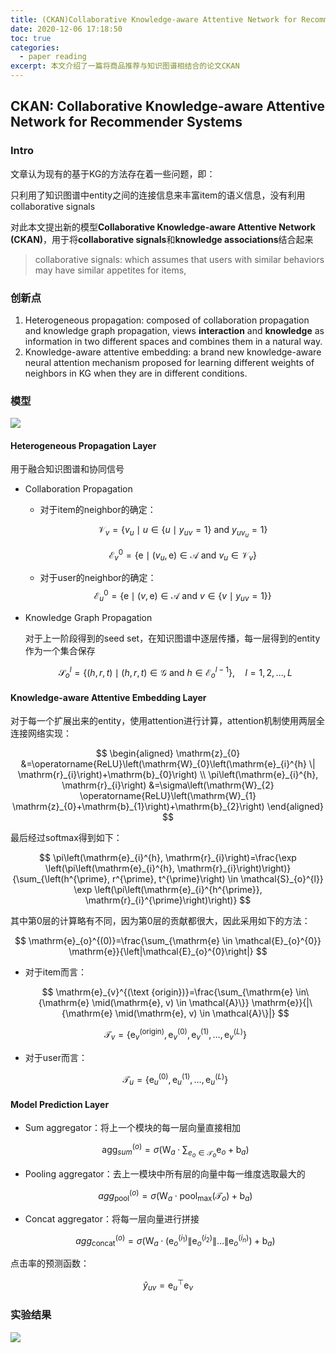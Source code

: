 ```yaml
---
title: (CKAN)Collaborative Knowledge-aware Attentive Network for Recommender Systems 论文笔记
date: 2020-12-06 17:18:50
toc: true
categories:
  - paper reading
excerpt: 本文介绍了一篇将商品推荐与知识图谱相结合的论文CKAN
---
```


## CKAN: Collaborative Knowledge-aware Attentive Network for Recommender Systems

### Intro

文章认为现有的基于KG的方法存在着一些问题，即：

只利用了知识图谱中entity之间的连接信息来丰富item的语义信息，没有利用collaborative signals

对此本文提出新的模型**Collaborative Knowledge-aware Attentive Network (CKAN)**，用于将**collaborative signals**和**knowledge associations**结合起来

>   collaborative signals: which assumes that users with similar behaviors may have similar appetites for items,

### 创新点

1. Heterogeneous propagation: composed of collaboration propagation and knowledge graph propagation, views **interaction** and **knowledge** as information in two different spaces and combines them in a natural way.
2. Knowledge-aware attentive embedding: a brand new knowledge-aware neural attention mechanism proposed for learning different weights of neighbors in KG when they are in different conditions.

### 模型

![](https://gitblog-1302688916.cos.ap-beijing.myqcloud.com/cs224n/202012/07/195138-327292.png)

#### Heterogeneous Propagation Layer

用于融合知识图谱和协同信号

- Collaboration Propagation

    - 对于item的neighbor的确定：

        $$
        \mathcal{V}_{v}=\left\{v_{u} \mid u \in\left\{u \mid y_{u v}=1\right\} \text { and } y_{u v_{u}}=1\right\}
        $$

        $$
        \mathcal{E}_{v}^{0}=\left\{\mathrm{e} \mid\left(v_{u}, \mathrm{e}\right) \in \mathcal{A} \text { and } v_{u} \in \mathcal{V}_{v}\right\}
        $$

    - 对于user的neighbor的确定：
        $$
        \mathcal{E}_{u}^{0}=\left\{\mathrm{e} \mid(v, \mathrm{e}) \in \mathcal{A} \text { and } v \in\left\{v \mid y_{u v}=1\right\}\right\}
        $$

- Knowledge Graph Propagation

    对于上一阶段得到的seed set，在知识图谱中逐层传播，每一层得到的entity作为一个集合保存

    $$
    \mathcal{S}_{o}^{l}=\left\{(h, r, t) \mid(h, r, t) \in \mathcal{G} \text { and } h \in \mathcal{E}_{o}^{l-1}\right\}, \quad l=1,2, \ldots, L
    $$

#### Knowledge-aware Attentive Embedding Layer

对于每一个扩展出来的entity，使用attention进行计算，attention机制使用两层全连接网络实现：

$$
\begin{aligned}
\mathrm{z}_{0} &=\operatorname{ReLU}\left(\mathrm{W}_{0}\left(\mathrm{e}_{i}^{h} \| \mathrm{r}_{i}\right)+\mathrm{b}_{0}\right) \\
\pi\left(\mathrm{e}_{i}^{h}, \mathrm{r}_{i}\right) &=\sigma\left(\mathrm{W}_{2} \operatorname{ReLU}\left(\mathrm{W}_{1} \mathrm{z}_{0}+\mathrm{b}_{1}\right)+\mathrm{b}_{2}\right)
\end{aligned}
$$

最后经过softmax得到如下：

$$
\pi\left(\mathrm{e}_{i}^{h}, \mathrm{r}_{i}\right)=\frac{\exp \left(\pi\left(\mathrm{e}_{i}^{h}, \mathrm{r}_{i}\right)\right)}{\sum_{\left(h^{\prime}, r^{\prime}, t^{\prime}\right) \in \mathcal{S}_{o}^{l}} \exp \left(\pi\left(\mathrm{e}_{i}^{h^{\prime}}, \mathrm{r}_{i}^{\prime}\right)\right)}
$$

其中第0层的计算略有不同，因为第0层的贡献都很大，因此采用如下的方法：

$$
\mathrm{e}_{o}^{(0)}=\frac{\sum_{\mathrm{e} \in \mathcal{E}_{o}^{0}} \mathrm{e}}{\left|\mathcal{E}_{o}^{0}\right|}
$$

- 对于item而言：

    $$
    \mathrm{e}_{v}^{(\text {origin})}=\frac{\sum_{\mathrm{e} \in\{\mathrm{e} \mid(\mathrm{e}, v) \in \mathcal{A}\}} \mathrm{e}}{|\{\mathrm{e} \mid(\mathrm{e}, v) \in \mathcal{A}\}|}
    $$

    $$
    \mathcal{T}_{v}=\left\{\mathrm{e}_{v}^{(\text {origin})}, \mathrm{e}_{v}^{(0)}, \mathrm{e}_{v}^{(1)}, \ldots, \mathrm{e}_{v}^{(L)}\right\}
    $$

- 对于user而言：

    $$
    \mathcal{T}_{u}=\left\{\mathrm{e}_{u}^{(0)}, \mathrm{e}_{u}^{(1)}, \ldots, \mathrm{e}_{u}^{(L)}\right\}
    $$

#### Model Prediction Layer

- Sum aggregator：将上一个模块的每一层向量直接相加

    $$
    \operatorname{agg}_{s u m}^{(o)}=\sigma\left(\mathrm{W}_{a} \cdot \sum_{e_{o} \in \mathcal{T}_{o}} \mathrm{e}_{o}+\mathrm{b}_{a}\right)
    $$

- Pooling aggregator：去上一模块中所有层的向量中每一维度选取最大的

    $$
    a g g_{\text {pool}}^{(o)}=\sigma\left(\mathrm{W}_{a} \cdot \text {pool}_{\max }\left(\mathcal{T}_{o}\right)+\mathrm{b}_{a}\right)
    $$

- Concat aggregator：将每一层向量进行拼接

    $$
    a g g_{\text {concat}}^{(o)}=\sigma\left(\mathrm{W}_{a} \cdot\left(\mathrm{e}_{o}^{\left(i_{1}\right)}\left\|\mathrm{e}_{o}^{\left(i_{2}\right)}\right\| \ldots \| \mathrm{e}_{o}^{\left(i_{n}\right)}\right)+\mathrm{b}_{a}\right)
    $$

点击率的预测函数：

$$
\hat{y}_{u v}=\mathrm{e}_{u}^{\top} \mathrm{e}_{v}
$$

### 实验结果

![](https://gitblog-1302688916.cos.ap-beijing.myqcloud.com/cs224n/202012/08/101653-986811.png)
